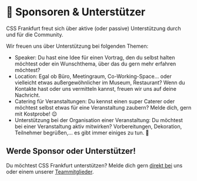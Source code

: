 # :star2: Sponsoren & Unterstützer

CSS Frankfurt freut sich über aktive (oder passive) Unterstützung durch und für die Community.

Wir freuen uns über Unterstützung bei folgenden Themen:
* Speaker: Du hast eine Idee für einen Vortrag, den du selbst halten möchtest oder ein Wunschthema, über das du gern mehr erfahren möchtest?
* Location: Egal ob Büro, Meetingraum, Co-Working-Space… oder vielleicht etwas außergewöhnlicher im Museum, Restaurant? Wenn du Kontakte hast oder uns vermitteln kannst, freuen wir uns auf deine Nachricht.
* Catering für Veranstaltungen: Du kennst einen super Caterer oder möchtest selbst etwas für eine Veranstaltung zaubern? Melde dich, gern mit Kostprobe! :wink:
* Unterstützung bei der Organisation einer Veranstaltung: Du möchtest bei einer Veranstaltung aktiv mitwirken? Vorbereitungen, Dekoration, Teilnehmer begrüßen,… es gibt immer einiges zu tun. :slightly_smiling_face:


## Werde Sponsor oder Unterstützer!

Du möchtest CSS Frankfurt unterstützen? Melde dich gern [direkt bei](./contact.md) uns oder einem unserer [Teammitglieder](./team.md).
